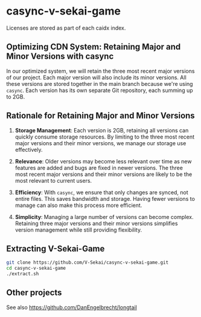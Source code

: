 # casync-v-sekai-game

Licenses are stored as part of each caidx index.

## Optimizing CDN System: Retaining Major and Minor Versions with casync

In our optimized system, we will retain the three most recent major versions of our project. Each major version will also include its minor versions. All these versions are stored together in the main branch because we're using `casync`. Each version has its own separate Git repository, each summing up to 2GB.

## Rationale for Retaining Major and Minor Versions

1. **Storage Management**: Each version is 2GB, retaining all versions can quickly consume storage resources. By limiting to the three most recent major versions and their minor versions, we manage our storage use effectively.

2. **Relevance**: Older versions may become less relevant over time as new features are added and bugs are fixed in newer versions. The three most recent major versions and their minor versions are likely to be the most relevant to current users.

3. **Efficiency**: With `casync`, we ensure that only changes are synced, not entire files. This saves bandwidth and storage. Having fewer versions to manage can also make this process more efficient.

4. **Simplicity**: Managing a large number of versions can become complex. Retaining three major versions and their minor versions simplifies version management while still providing flexibility.

## Extracting V-Sekai-Game

```bash
git clone https://github.com/V-Sekai/casync-v-sekai-game.git
cd casync-v-sekai-game
./extract.sh
```

## Other projects

See also https://github.com/DanEngelbrecht/longtail
